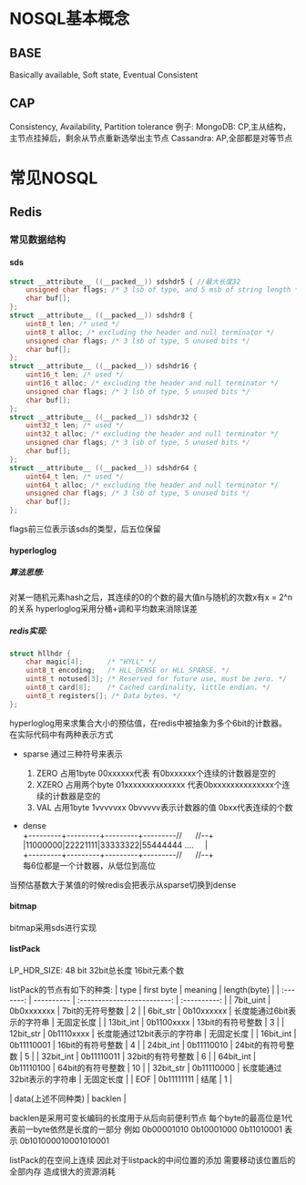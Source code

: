 # NOSQL基本概念
## BASE
Basically available, Soft state, Eventual Consistent
## CAP
Consistency, Availability, Partition tolerance
例子:
MongoDB: CP,主从结构，主节点挂掉后，剩余从节点重新选举出主节点
Cassandra: AP,全部都是对等节点
# 常见NOSQL

## Redis

### 常见数据结构
#### sds
```C
struct __attribute__ ((__packed__)) sdshdr5 { //最大长度32
    unsigned char flags; /* 3 lsb of type, and 5 msb of string length */
    char buf[];
};
struct __attribute__ ((__packed__)) sdshdr8 {
    uint8_t len; /* used */
    uint8_t alloc; /* excluding the header and null terminator */
    unsigned char flags; /* 3 lsb of type, 5 unused bits */
    char buf[];
};
struct __attribute__ ((__packed__)) sdshdr16 {
    uint16_t len; /* used */
    uint16_t alloc; /* excluding the header and null terminator */
    unsigned char flags; /* 3 lsb of type, 5 unused bits */
    char buf[];
};
struct __attribute__ ((__packed__)) sdshdr32 {
    uint32_t len; /* used */
    uint32_t alloc; /* excluding the header and null terminator */
    unsigned char flags; /* 3 lsb of type, 5 unused bits */
    char buf[];
};
struct __attribute__ ((__packed__)) sdshdr64 {
    uint64_t len; /* used */
    uint64_t alloc; /* excluding the header and null terminator */
    unsigned char flags; /* 3 lsb of type, 5 unused bits */
    char buf[];
};
```
flags前三位表示该sds的类型，后五位保留
#### hyperloglog

##### 算法思想:
对某一随机元素hash之后，其连续的0的个数的最大值n与随机的次数x有x = 2^n的关系
hyperloglog采用分桶+调和平均数来消除误差
##### redis实现:
```C
struct hllhdr {
    char magic[4];      /* "HYLL" */
    uint8_t encoding;   /* HLL_DENSE or HLL_SPARSE. */
    uint8_t notused[3]; /* Reserved for future use, must be zero. */
    uint8_t card[8];    /* Cached cardinality, little endian. */
    uint8_t registers[]; /* Data bytes. */
};
```
hyperloglog用来求集合大小的预估值，在redis中被抽象为多个6bit的计数器。
在实际代码中有两种表示方式
- sparse
  通过三种符号来表示
  1. ZERO 占用1byte 00xxxxxx代表 有0bxxxxxx个连续的计数器是空的
  2. XZERO 占用两个byte 01xxxxxxxxxxxxxx 代表0bxxxxxxxxxxxxxx个连续的计数器是空的
  3. VAL 占用1byte 1vvvvvxx 0bvvvvv表示计数器的值 0bxx代表连续的个数

- dense  
   +---------+---------+---------+---------//&nbsp;&nbsp;&nbsp;&nbsp;&nbsp;&nbsp;//--+  
   |11000000|22221111|33333322|55444444&nbsp;....&nbsp;&nbsp;&nbsp;&nbsp;&nbsp;|  
   +---------+---------+---------+---------//&nbsp;&nbsp;&nbsp;&nbsp;&nbsp;&nbsp;//--+  
   每6位都是一个计数器，从低位到高位

当预估基数大于某值的时候redis会把表示从sparse切换到dense
#### bitmap
bitmap采用sds进行实现

#### listPack

LP_HDR_SIZE: 48 bit 32bit总长度 16bit元素个数

listPack的节点有如下的种类:
|   type    | first byte |           meaning           | length(byte) |
| :-------: | ---------- | :-------------------------: | :----------: |
| 7bit_uint | 0b0xxxxxxx |      7bit的无符号整数       |      2       |
| 6bit_str  | 0b10xxxxxx | 长度能通过6bit表示的字符串  |  无固定长度  |
| 13bit_int | 0b1100xxxx |      13bit的有符号整数      |      3       |
| 12bit_str | 0b1110xxxx | 长度能通过12bit表示的字符串 |  无固定长度  |
| 16bit_int | 0b11110001 |      16bit的有符号整数      |      4       |
| 24bit_int | 0b11110010 |      24bit的有符号整数      |      5       |
| 32bit_int | 0b11110011 |      32bit的有符号整数      |      6       |
| 64bit_int | 0b11110100 |      64bit的有符号整数      |      10      |
| 32bit_str | 0b11110000 | 长度能通过32bit表示的字符串 |  无固定长度  |
|    EOF    | 0b11111111 |            结尾             |      1       |

| data(上述不同种类) | backlen |

backlen是采用可变长编码的长度用于从后向前便利节点
每个byte的最高位是1代表前一byte依然是长度的一部分
例如 0b00001010 0b10001000 0b11010001 表示 0b101000010001010001 

listPack的在空间上连续 因此对于listpack的中间位置的添加 需要移动该位置后的全部内存 造成很大的资源消耗